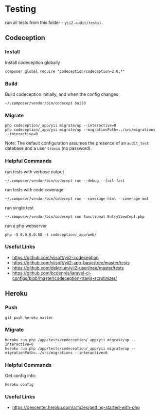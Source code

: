 # Testing

run all tests from this folder - `yii2-audit/tests/`.

## Codeception

### Install

Install codeception globally

```
composer global require "codeception/codeception=2.0.*"
```

### Build

Build codeception initially, and when the config changes:

```
~/.composer/vendor/bin/codecept build
```

### Migrate

```
php codeception/_app/yii migrate/up --interactive=0
php codeception/_app/yii migrate/up --migrationPath=../src/migrations --interactive=0
```

Note: The default configuration assumes the presence of an `audit_test` database and a user `travis` (no password).


### Helpful Commands

run tests with verbose output

```
~/.composer/vendor/bin/codecept run --debug --fail-fast
```

run tests with code coverage

```
~/.composer/vendor/bin/codecept run --coverage-html --coverage-xml
```

run single test

```
~/.composer/vendor/bin/codecept run functional EntryViewCept.php
```

run a php webserver

```
php -S 0.0.0.0:88 -t codeception/_app/web/
```

### Useful Links

- https://github.com/yiisoft/yii2-codeception
- https://github.com/yiisoft/yii2-app-basic/tree/master/tests
- https://github.com/dektrium/yii2-user/tree/master/tests
- https://github.com/bcdennis/laravel-ci-configs/blob/master/codeception-travis-scrutinizer/


## Heroku

### Push

```
git push heroku master
```

### Migrate

```
heroku run php /app/tests/codeception/_app/yii migrate/up --interactive=0
heroku run php /app/tests/codeception/_app/yii migrate/up --migrationPath=../src/migrations --interactive=0
```

### Helpful Commands

Get config info:

```
heroku config
```

### Useful Links

- https://devcenter.heroku.com/articles/getting-started-with-php